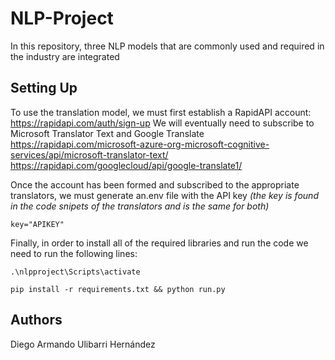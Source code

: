 # NLP-Project
In this repository, three NLP models that are commonly used and required in the industry are integrated
 
## Setting Up
To use the translation model, we must first establish a RapidAPI account: https://rapidapi.com/auth/sign-up
We will eventually need to subscribe to Microsoft Translator Text and Google Translate
https://rapidapi.com/microsoft-azure-org-microsoft-cognitive-services/api/microsoft-translator-text/
https://rapidapi.com/googlecloud/api/google-translate1/

Once the account has been formed and subscribed to the appropriate translators, we must generate an.env file with the API key *(the key is found in the code snipets of the translators and is the same for both)*
```
key="APIKEY"
```
Finally, in order to install all of the required libraries and run the code we need to run the following lines:
```
.\nlpproject\Scripts\activate
```
 ```
 pip install -r requirements.txt && python run.py
 ```


## Authors
Diego Armando Ulibarri Hernández
